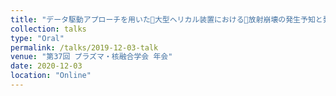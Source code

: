 ```yaml
---
title: "データ駆動アプローチを用いた大型ヘリカル装置における放射崩壊の発生予知と発生過程の研究"
collection: talks
type: "Oral"
permalink: /talks/2019-12-03-talk
venue: "第37回 プラズマ・核融合学会 年会"
date: 2020-12-03
location: "Online"
---
```

